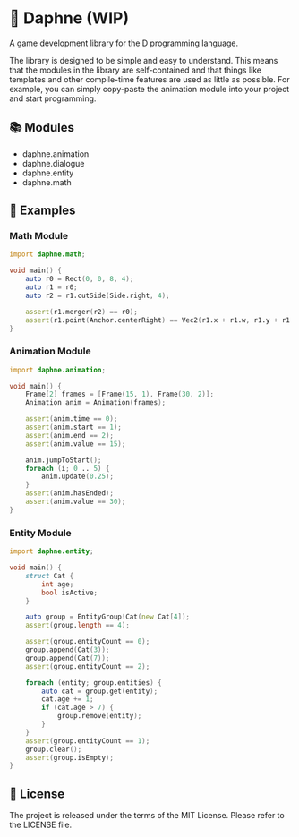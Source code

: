 # 🦆 Daphne (WIP)

A game development library for the D programming language.

The library is designed to be simple and easy to understand.
This means that the modules in the library are self-contained
and that things like templates and other compile-time features are used as little as possible.
For example, you can simply copy-paste the animation module into your project and start programming.

## 📚 Modules

* daphne.animation
* daphne.dialogue
* daphne.entity
* daphne.math

## 📝 Examples

### Math Module

```d
import daphne.math;

void main() {
    auto r0 = Rect(0, 0, 8, 4);
    auto r1 = r0;
    auto r2 = r1.cutSide(Side.right, 4);

    assert(r1.merger(r2) == r0);
    assert(r1.point(Anchor.centerRight) == Vec2(r1.x + r1.w, r1.y + r1.h / 2));
}
```

### Animation Module

```d
import daphne.animation;

void main() {
    Frame[2] frames = [Frame(15, 1), Frame(30, 2)];
    Animation anim = Animation(frames);

    assert(anim.time == 0);
    assert(anim.start == 1);
    assert(anim.end == 2);
    assert(anim.value == 15);

    anim.jumpToStart();
    foreach (i; 0 .. 5) {
        anim.update(0.25);
    }
    assert(anim.hasEnded);
    assert(anim.value == 30);
}
```

### Entity Module

```d
import daphne.entity;

void main() {
    struct Cat {
        int age;
        bool isActive;
    }

    auto group = EntityGroup!Cat(new Cat[4]);
    assert(group.length == 4);

    assert(group.entityCount == 0);
    group.append(Cat(3));
    group.append(Cat(7));
    assert(group.entityCount == 2);

    foreach (entity; group.entities) {
        auto cat = group.get(entity);
        cat.age += 1;
        if (cat.age > 7) {
            group.remove(entity);
        }
    }
    assert(group.entityCount == 1);
    group.clear();
    assert(group.isEmpty);
}
```

## 📌 License

The project is released under the terms of the MIT License.
Please refer to the LICENSE file.
